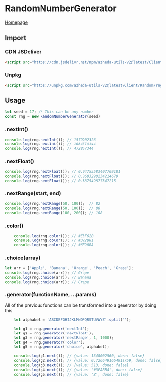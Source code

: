 # RandomNumberGenerator

[Homepage](../../README.md)

## Import
### CDN JSDeliver
```html
<script src="https://cdn.jsdelivr.net/npm/azheda-utils-v2@latest/Client/Random/rng.js"></script>
```
### Unpkg
```html
<script src="https://unpkg.com/azheda-utils-v2@latest/Client/Random/rng.js"></script>
```

## Usage

```js
let seed = 17; // This can be any number
const rng = new RandomNumberGenerator(seed)
```

### .nextInt()
```js
console.log(rng.nextInt()); // 1579902326
console.log(rng.nextInt()); // 1084774144
console.log(rng.nextInt()); // 472857344
```

### .nextFloat() 
```js
console.log(rng.nextFloat()); // 0.04755583407709181
console.log(rng.nextFloat()); // 0.8683298234214679
console.log(rng.nextFloat()); // 0.387549877347215
```

### .nextRange(start, end)
```js
console.log(rng.nextRange(50, 100));  // 82
console.log(rng.nextRange(50, 100));  // 88
console.log(rng.nextRange(100, 200)); // 108
```

### .color()
```js
	console.log(rng.color()); // #E3F62B
	console.log(rng.color()); // #392B81
	console.log(rng.color()); // #6F90BA
```

### .choice(array)
```js
let arr = ['Apple', 'Banana', 'Orange', 'Peach', 'Grape'];
console.log(rng.choice(arr)); // Grape
console.log(rng.choice(arr)); // Banana
console.log(rng.choice(arr)); // Grape

```

### .generator(functionName, ...params)
All of the previous functions can be transformed into a generator by doing this
```js
	let alphabet = 'ABCDEFGHIJKLMNOPQRSTUVWYZ'.split('');

	let g1 = rng.generator('nextInt');
	let g2 = rng.generator('nextFloat');
	let g3 = rng.generator('nextRange', 1, 1000);
	let g4 = rng.generator('color');
	let g5 = rng.generator('choice', alphabet);

	console.log(g1.next()); // {value: 1348002560, done: false}
	console.log(g2.next()); // {value: 0.7266491654918759, done: false}
	console.log(g3.next()); // {value: 513, done: false}
	console.log(g4.next()); // {value: '#3FABB4', done: false}
	console.log(g5.next()); // {value: 'Z', done: false}
```